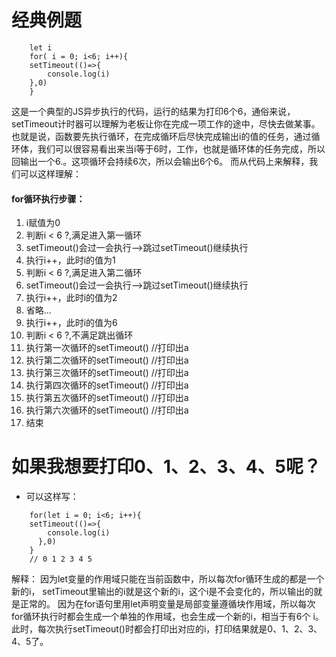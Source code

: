 # 经典例题
````
    let i 
    for( i = 0; i<6; i++){
    setTimeout(()=>{
        console.log(i)
    },0)
    }
````
这是一个典型的JS异步执行的代码，运行的结果为打印6个6，通俗来说，setTimeout计时器可以理解为老板让你在完成一项工作的途中，尽快去做某事。也就是说，函数要先执行循环，在完成循环后尽快完成输出i的值的任务，通过循环体，我们可以很容易看出来当i等于6时，工作，也就是循环体的任务完成，所以回输出一个6.。这项循环会持续6次，所以会输出6个6。
而从代码上来解释，我们可以这样理解：
#### for循环执行步骤：

1. i赋值为0
2. 判断i < 6 ?,满足进入第一循环
3. setTimeout()会过一会执行–>跳过setTimeout()继续执行
4. 执行i++，此时i的值为1
5. 判断i < 6 ?,满足进入第二循环
6. setTimeout()会过一会执行–>跳过setTimeout()继续执行
7. 执行i++，此时i的值为2
8. 省略…
9. 执行i++，此时i的值为6
10. 判断i < 6 ?,不满足跳出循环
11. 执行第一次循环的setTimeout() //打印出a
12. 执行第二次循环的setTimeout() //打印出a
13. 执行第三次循环的setTimeout() //打印出a
14. 执行第四次循环的setTimeout() //打印出a
15. 执行第五次循环的setTimeout() //打印出a
16. 执行第六次循环的setTimeout() //打印出a
17. 结束

# 如果我想要打印0、1、2、3、4、5呢？
* 可以这样写：
````
    for(let i = 0; i<6; i++){
    setTimeout(()=>{
        console.log(i)
      },0)
    }
    // 0 1 2 3 4 5
````
解释： 因为let变量的作用域只能在当前函数中，所以每次for循环生成的都是一个新的i， setTimeout里输出的i就是这个新的i，这个i是不会变化的，所以输出的就是正常的。
因为在for语句里用let声明变量是局部变量遵循块作用域，所以每次for循环执行时都会生成一个单独的作用域，也会生成一个新的i，相当于有6个 i。 此时，每次执行setTimeout()时都会打印出对应的i，打印结果就是0、1、2、3、4、5了。










